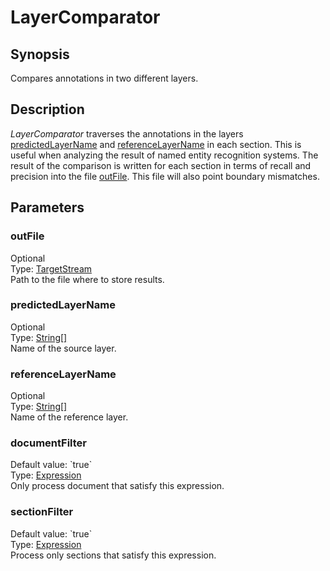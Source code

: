 <h1 class="module">LayerComparator</h1>

## Synopsis

Compares annotations in two different layers.

## Description

*LayerComparator* traverses the annotations in the layers <a href="#predictedLayerName" class="param">predictedLayerName</a> and <a href="#referenceLayerName" class="param">referenceLayerName</a> in each section. This is useful when analyzing the result of named entity recognition systems. The result of the comparison is written for each section in terms of recall and precision into the file <a href="#outFile" class="param">outFile</a>. This file will also point boundary mismatches.

## Parameters

<h3 name="outFile" class="param">outFile</h3>

<div class="param-level param-level-optional">Optional
</div>
<div class="param-type">Type: <a href="../converter/fr.inra.maiage.bibliome.util.streams.TargetStream" class="converter">TargetStream</a>
</div>
Path to the file where to store results.

<h3 name="predictedLayerName" class="param">predictedLayerName</h3>

<div class="param-level param-level-optional">Optional
</div>
<div class="param-type">Type: <a href="../converter/java.lang.String[]" class="converter">String[]</a>
</div>
Name of the source layer.

<h3 name="referenceLayerName" class="param">referenceLayerName</h3>

<div class="param-level param-level-optional">Optional
</div>
<div class="param-type">Type: <a href="../converter/java.lang.String[]" class="converter">String[]</a>
</div>
Name of the reference layer.

<h3 name="documentFilter" class="param">documentFilter</h3>

<div class="param-level param-level-default-value">Default value: `true`
</div>
<div class="param-type">Type: <a href="../converter/fr.inra.maiage.bibliome.alvisnlp.core.corpus.expressions.Expression" class="converter">Expression</a>
</div>
Only process document that satisfy this expression.

<h3 name="sectionFilter" class="param">sectionFilter</h3>

<div class="param-level param-level-default-value">Default value: `true`
</div>
<div class="param-type">Type: <a href="../converter/fr.inra.maiage.bibliome.alvisnlp.core.corpus.expressions.Expression" class="converter">Expression</a>
</div>
Process only sections that satisfy this expression.

